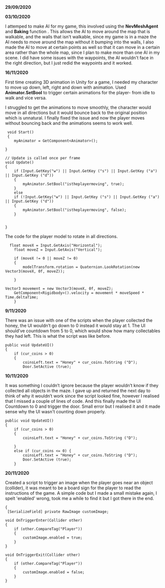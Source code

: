 

**29/09/2020**




**03/10/2020**


I attemped to make AI for my game, this involved using the **NevMeshAgent** and **Baking** function . This allows the AI to move around the map that is walkable, and the walls that isn't walkable, since my game is in a maze the AI needs to move around the map without it bumping into the walls, I also made the AI to move at certain points as well so that it can move in a certain area rather than the whole map, since I plan to make more than one AI in my scene. I did have some issues with the waypoints, the AI wouldn't face in the right direction, but I just redid the waypoints and it worked. 






**16/11/2020**
  
  First time creating 3D animation in Unity for a game, I needed my character to move up down, left, right and down with animation. Used **Animator.SetBool** to trigger certain animations for the player- from idle to walk and vice versa. 
  
  I struggled to get the animations to move smoothly, the character would move in all directions but it would bounce back to the original position which is unnatural. I finally fixed the issue and now the player moves without bouncing back and the animations seems to work well. 
  
  
  
     void Start()
     {
        myAnimator = GetComponent<Animator>();
       
    }

    // Update is called once per frame
    void Update()
    {
        if (Input.GetKey("w") || Input.GetKey ("s") || Input.GetKey ("a") || Input.GetKey ("d"))
        {
            myAnimator.SetBool("istheplayermoving", true);
        }
        else
        if (!Input.GetKey("w") || Input.GetKey ("s") || Input.GetKey ("a") || Input.GetKey ("d"))
        {
            myAnimator.SetBool("istheplayermoving", false);
        }
        

    }

   
The code for the player model to rotate in all directions. 

      float moveX = Input.GetAxis("Horizontal");
        float moveZ = Input.GetAxis("Vertical");

        if (moveX != 0 || moveZ != 0)
        {
            modelTransform.rotation = Quaternion.LookRotation(new Vector3(moveX, 0f, moveZ));

        }

    Vector3 movement = new Vector3(moveX, 0f, moveZ);
        GetComponent<Rigidbody>().velocity = movement * moveSpeed * Time.deltaTime;
        }


**9/11/2020**

There was an issue with one of the scripts when the player collected the honey, the UI wouldn’t go down to 0 instead it would stay at 1. The UI should’ve countdown from 5 to 0, which would show how many collectables they had left. This is what the script was like before.

    public void UpdateUI() 
    {
        if (cur_coins > 0)
        {
            coinsLeft.text = "Honey" + cur_coins.ToString ("D");
            Door.SetActive (true);
    
            
   **10/11/2020**
   
   
It was something I couldn’t ignore because the player wouldn’t know if they collected all  objects in the maze.
I gave up and returned the next day to think of why it wouldn’t work since the script looked fine, however I realised that I missed a couple of lines of code.  And this finally made the UI Countdown to 0 and trigger the door. Small error but I realised it and it made sense why the UI wasn't counting down properly.

  
    public void UpdateUI() 
    {
        if (cur_coins > 0)
        {
            coinsLeft.text = "Honey" + cur_coins.ToString ("D");

        }
        else if (cur_coins <= 0) {
            coinsLeft.text = "Honey" + cur_coins.ToString ("D");
            Door.SetActive (true);
        }

**20/11/2020** 


Created a script to trigger an image when the player goes near an object (collider), it was meant to be a board sign for the player to read the instructions of the game. A simple code but I made a small mistake again, I spelt 'enabled' wrong, took me a while to find it but I got there in the end. 

    {
     [SerializeField] private RawImage customImage;

    void OnTriggerEnter(Collider other)
    {
        if (other.CompareTag("Player"))
        {
            customImage.enabled = true;
        }
    }

    void OnTriggerExit(Collider other)
    {
        if (other.CompareTag("Player"))
        {
            customImage.enabled = false;
        }
    }







